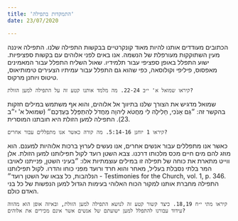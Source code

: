 ```yaml
---
title: 'התמקדות בתפילה'
date: 23/07/2020

---
```


הכתובים מעודדים אותנו להיות מאוד קונקרטיים בבקשות התפילה שלנו. התפילה איננה מעין השתוקקות מעורפלת של הנשמה. אנו באים לפני אלוהים עם בקשות ספציפיות. ישוע התפלל באופן ספציפי עבור תלמידיו. שאול השליח התפלל עבור המאמינים מאפסוס, פיליפי וקולוסאה, כפי שהוא גם התפלל עבור עמיתיו הצעירים טימותיאוס, טיטוס ויוחנן מרקוס.

`קיראו שמואל א' י״ב 22-24. מה מלמד אותנו קטע זה על התפילה למען הזולת?`

שמואל מדגיש את הצורך שלנו בתיווך אל אלוהים, והוא אף משתמש במילים חזקות בהקשר זה: ״גַּם אָנֹכִי, חָלִילָה לִּי מֵחֲטֹא לַיהוָה מֵחֲדֹל לְהִתְפַּלֵּל בַּעַדְכֶם״ (שמואל א' י״ב 23). התפילה למען הזולת היא חובתנו המוסרית.

`קיראו 1 יוחנן 5:14-16. מה קורה כאשר אנו מתפללים עבור אחרים?`

כאשר אנו מתפללים עבור אנשים אחרים, אנו נעשים לערוץ ברכות אלוהיות למענם. הוא מוזג להם מים חיים מכס מלכותו דרכנו. צבא השטן רועד לקול תפילותנו למען הזולת. אלן ווייט מתארת את כוחה של תפילה זו במילים עוצמתיות אלו: ״בעיני השטן, פנייתנו לאויבו המר בלתי נסבלת בעליל, מאחר והוא חרד ורועד מפני כוחו והדרו. לקול תפילותנו הנלהבות, כל צבאו של השטן רועד״ - Testimonies for the Church, vol. 1, p. 346. התפילה מחברת אותנו למקור הכוח האלוהי בעימות הגדול למען הנפשות של כל בני האדם כולם.

`קיראו מתי י״ח 18,19. כיצד קשור קטע זה לנושא התפילה למען הזולת, ובאיזה אופן הוא מהווה עידוד עבורנו להתפלל למען ישועתם של אנשים אשר אינם מכירים את אלוהים?`